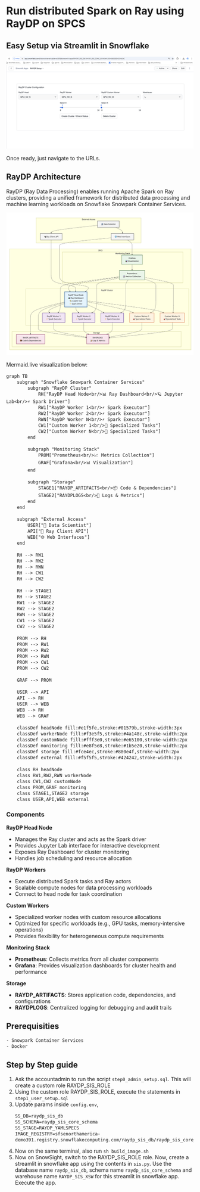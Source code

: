 # Run distributed Spark on Ray using RayDP on SPCS

## Easy Setup via Streamlit in Snowflake

![Setup](images/setup.png?raw=true "Ray DP Setup")

Once ready, just navigate to the URLs.

## RayDP Architecture

RayDP (Ray Data Processing) enables running Apache Spark on Ray clusters, providing a unified framework for distributed data processing and machine learning workloads on Snowflake Snowpark Container Services.

![Architecture](images/architecture.png?raw=true "Session")

Mermaid.live visualization below:
```mermaid
graph TB
    subgraph "Snowflake Snowpark Container Services"
        subgraph "RayDP Cluster"
            RH["RayDP Head Node<br/>📊 Ray Dashboard<br/>🪐 Jupyter Lab<br/>⚡ Spark Driver"]
            RW1["RayDP Worker 1<br/>⚡ Spark Executor"]
            RW2["RayDP Worker 2<br/>⚡ Spark Executor"]  
            RWN["RayDP Worker N<br/>⚡ Spark Executor"]
            CW1["Custom Worker 1<br/>🎯 Specialized Tasks"]
            CW2["Custom Worker N<br/>🎯 Specialized Tasks"]
        end
        
        subgraph "Monitoring Stack"
            PROM["Prometheus<br/>📈 Metrics Collection"]
            GRAF["Grafana<br/>📊 Visualization"]
        end
        
        subgraph "Storage"
            STAGE1["RAYDP_ARTIFACTS<br/>📦 Code & Dependencies"]
            STAGE2["RAYDPLOGS<br/>📝 Logs & Metrics"]
        end
    end
    
    subgraph "External Access"
        USER["👤 Data Scientist"]
        API["🔌 Ray Client API"]
        WEB["🌐 Web Interfaces"]
    end
    
    RH --> RW1
    RH --> RW2 
    RH --> RWN
    RH --> CW1
    RH --> CW2
    
    RH --> STAGE1
    RH --> STAGE2
    RW1 --> STAGE2
    RW2 --> STAGE2
    RWN --> STAGE2
    CW1 --> STAGE2
    CW2 --> STAGE2
    
    PROM --> RH
    PROM --> RW1
    PROM --> RW2
    PROM --> RWN
    PROM --> CW1
    PROM --> CW2
    
    GRAF --> PROM
    
    USER --> API
    API --> RH
    USER --> WEB
    WEB --> RH
    WEB --> GRAF
    
    classDef headNode fill:#e1f5fe,stroke:#01579b,stroke-width:3px
    classDef workerNode fill:#f3e5f5,stroke:#4a148c,stroke-width:2px
    classDef customNode fill:#fff3e0,stroke:#e65100,stroke-width:2px
    classDef monitoring fill:#e8f5e8,stroke:#1b5e20,stroke-width:2px
    classDef storage fill:#fce4ec,stroke:#880e4f,stroke-width:2px
    classDef external fill:#f5f5f5,stroke:#424242,stroke-width:2px
    
    class RH headNode
    class RW1,RW2,RWN workerNode
    class CW1,CW2 customNode
    class PROM,GRAF monitoring
    class STAGE1,STAGE2 storage
    class USER,API,WEB external
```

### Components

**RayDP Head Node**
- Manages the Ray cluster and acts as the Spark driver
- Provides Jupyter Lab interface for interactive development
- Exposes Ray Dashboard for cluster monitoring
- Handles job scheduling and resource allocation

**RayDP Workers**
- Execute distributed Spark tasks and Ray actors
- Scalable compute nodes for data processing workloads
- Connect to head node for task coordination

**Custom Workers**
- Specialized worker nodes with custom resource allocations
- Optimized for specific workloads (e.g., GPU tasks, memory-intensive operations)
- Provides flexibility for heterogeneous compute requirements

**Monitoring Stack**
- **Prometheus**: Collects metrics from all cluster components
- **Grafana**: Provides visualization dashboards for cluster health and performance

**Storage**
- **RAYDP_ARTIFACTS**: Stores application code, dependencies, and configurations
- **RAYDPLOGS**: Centralized logging for debugging and audit trails

## Prerequisities
    - Snowpark Container Services
    - Docker

## Step by Step guide
1. Ask the accountadmin to run the script `step0_admin_setup.sql`. This will create a custom role RAYDP_SIS_ROLE
2. Using the custom role RAYDP_SIS_ROLE, execute the statements in `step1_user_setup.sql`
3. Update params inside `config.env`, 
    ```
    SS_DB=raydp_sis_db
    SS_SCHEMA=raydp_sis_core_schema
    SS_STAGE=RAYDP_YAMLSPECS
    IMAGE_REGISTRY=sfsenorthamerica-demo391.registry.snowflakecomputing.com/raydp_sis_db/raydp_sis_core_schema/raydp_sis_image_repo
    ```
4. Now on the same terminal, also run `sh build_image.sh` 
6. Now on SnowSight, switch to the RAYDP_SIS_ROLE role. Now, create a streamlit in snowflake app using the contents in `sis.py`. Use the database name `raydp_sis_db`, schema name `raydp_sis_core_schema` and warehouse name `RAYDP_SIS_XSW` for this streamlit in snowflake app. Execute the app.